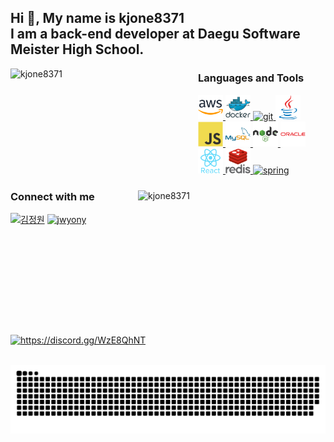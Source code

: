 <h2>Hi 👋, My name is kjone8371 <br>
I am a back-end developer at Daegu Software Meister High School.</h2>


<p>
  <img align="left" src="https://github-readme-stats.vercel.app/api/top-langs?username=kjone8371&show_icons=true&locale=en&layout=compact&theme=blueberry" alt="kjone8371" width="300" height="195" />
  <img align="right" src="https://github-readme-stats.vercel.app/api?username=kjone8371&show_icons=true&locale=en&theme=blueberry" alt="kjone8371" width="300" height="230" />
</p>




<h3 align="left">Languages and Tools </h3>
<p align="left"> <a href="https://aws.amazon.com" target="_blank" rel="noreferrer"> <img src="https://raw.githubusercontent.com/devicons/devicon/master/icons/amazonwebservices/amazonwebservices-original-wordmark.svg" alt="aws" width="40" height="40"/> </a> <a href="https://www.docker.com/" target="_blank" rel="noreferrer"> <img src="https://raw.githubusercontent.com/devicons/devicon/master/icons/docker/docker-original-wordmark.svg" alt="docker" width="40" height="40"/> </a> <a href="https://git-scm.com/" target="_blank" rel="noreferrer"> <img src="https://www.vectorlogo.zone/logos/git-scm/git-scm-icon.svg" alt="git" width="40" height="40"/> </a> <a href="https://www.java.com" target="_blank" rel="noreferrer"> <img src="https://raw.githubusercontent.com/devicons/devicon/master/icons/java/java-original.svg" alt="java" width="40" height="40"/> </a> <a href="https://developer.mozilla.org/en-US/docs/Web/JavaScript" target="_blank" rel="noreferrer"> <img src="https://raw.githubusercontent.com/devicons/devicon/master/icons/javascript/javascript-original.svg" alt="javascript" width="40" height="40"/> </a> <a href="https://www.mysql.com/" target="_blank" rel="noreferrer"> <img src="https://raw.githubusercontent.com/devicons/devicon/master/icons/mysql/mysql-original-wordmark.svg" alt="mysql" width="40" height="40"/> </a> <a href="https://nodejs.org" target="_blank" rel="noreferrer"> <img src="https://raw.githubusercontent.com/devicons/devicon/master/icons/nodejs/nodejs-original-wordmark.svg" alt="nodejs" width="40" height="40"/> </a> <a href="https://www.oracle.com/" target="_blank" rel="noreferrer"> <img src="https://raw.githubusercontent.com/devicons/devicon/master/icons/oracle/oracle-original.svg" alt="oracle" width="40" height="40"/> </a> <a href="https://reactjs.org/" target="_blank" rel="noreferrer"> <img src="https://raw.githubusercontent.com/devicons/devicon/master/icons/react/react-original-wordmark.svg" alt="react" width="40" height="40"/> </a> <a href="https://redis.io" target="_blank" rel="noreferrer"> <img src="https://raw.githubusercontent.com/devicons/devicon/master/icons/redis/redis-original-wordmark.svg" alt="redis" width="40" height="40"/> </a> <a href="https://spring.io/" target="_blank" rel="noreferrer"> <img src="https://www.vectorlogo.zone/logos/springio/springio-icon.svg" alt="spring" width="40" height="40"/> </a> </p>

<h3 align="left">Connect with me</h3>
<p align="left">
<a href="https://fb.com/김정원" target="blank"><img align="center" src="https://raw.githubusercontent.com/rahuldkjain/github-profile-readme-generator/master/src/images/icons/Social/facebook.svg" alt="김정원" height="30" width="40" /></a>
<a href="https://instagram.com/jwyony" target="blank"><img align="center" src="https://raw.githubusercontent.com/rahuldkjain/github-profile-readme-generator/master/src/images/icons/Social/instagram.svg" alt="jwyony" height="30" width="40" /></a>
<a href="https://discord.gg/https://discord.gg/WzE8QhNT" target="blank"><img align="center" src="https://raw.githubusercontent.com/rahuldkjain/github-profile-readme-generator/master/src/images/icons/Social/discord.svg" alt="https://discord.gg/WzE8QhNT" height="30" width="40" /></a>
</p>



<br clear="both">

<picture>
  <source
    media="(prefers-color-scheme: dark)"
    srcset="https://raw.githubusercontent.com/kjone8371/kjone8371/output/github-contribution-grid-snake-dark.svg"
  />
  <source
    media="(prefers-color-scheme: light)"
    srcset="https://raw.githubusercontent.com/kjone8371/kjone8371/output/github-contribution-grid-snake.svg"
  />
  <img
    alt="github contribution grid snake animation"
    src="https://raw.githubusercontent.com/kjone8371/kjone8371/output/github-contribution-grid-snake.svg"
  />
</picture>


